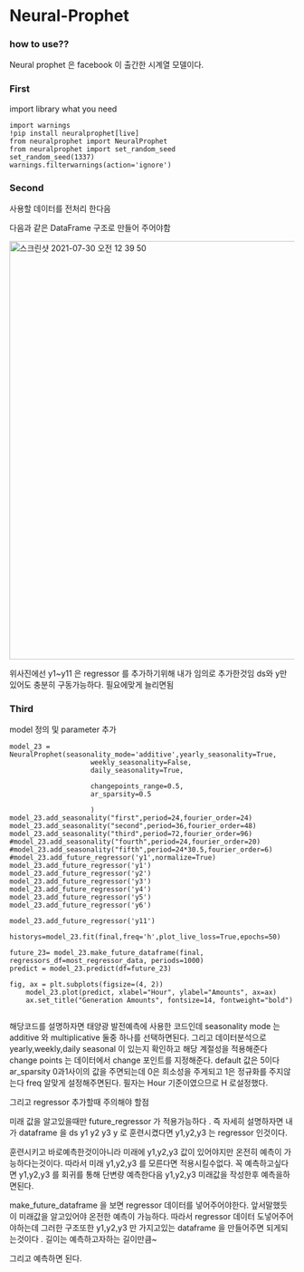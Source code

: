 
# Neural-Prophet
### how to use??

Neural prophet 은 facebook 이 출간한 시계열 모델이다. 


### First
import library what you need
```
import warnings
!pip install neuralprophet[live]
from neuralprophet import NeuralProphet
from neuralprophet import set_random_seed 
set_random_seed(1337)
warnings.filterwarnings(action='ignore') 
```

### Second
사용할 데이터를 전처리 한다음 

다음과 같은 DataFrame 구조로 만들어 주어야함 


<img width="739" alt="스크린샷 2021-07-30 오전 12 39 50" src="https://user-images.githubusercontent.com/76778082/127522465-0b3be516-8b8f-478b-b83d-94a3e25ccd04.png">


위사진에선 y1~y11 은 regressor 를 추가하기위해 내가 임의로 추가한것임 ds와 y만 있어도 충분히 구동가능하다. 필요에맞게 늘리면됨


### Third 

model 정의 및 parameter 추가


```
model_23 = NeuralProphet(seasonality_mode='additive',yearly_seasonality=True,
                    weekly_seasonality=False,
                    daily_seasonality=True,
                    
                    changepoints_range=0.5,
                    ar_sparsity=0.5
                        
                    )
model_23.add_seasonality("first",period=24,fourier_order=24) 
model_23.add_seasonality("second",period=36,fourier_order=48)
model_23.add_seasonality("third",period=72,fourier_order=96)
#model_23.add_seasonality("fourth",period=24,fourier_order=20)
#model_23.add_seasonality("fifth",period=24*30.5,fourier_order=6) 
#model_23.add_future_regressor('y1',normalize=True)
model_23.add_future_regressor('y1')
model_23.add_future_regressor('y2')
model_23.add_future_regressor('y3')
model_23.add_future_regressor('y4')
model_23.add_future_regressor('y5')
model_23.add_future_regressor('y6')

model_23.add_future_regressor('y11')

historys=model_23.fit(final,freq='h',plot_live_loss=True,epochs=50)

future_23= model_23.make_future_dataframe(final, regressors_df=most_regressor_data, periods=1000)
predict = model_23.predict(df=future_23)

fig, ax = plt.subplots(figsize=(4, 2))
    model_23.plot(predict, xlabel="Hour", ylabel="Amounts", ax=ax)
    ax.set_title("Generation Amounts", fontsize=14, fontweight="bold")


```

해당코드를 설명하자면 태양광 발전예측에 사용한 코드인데 
seasonality mode 는 additive 와 multiplicative 둘중 하나를 선택하면된다.
그리고 데이터분석으로 yearly,weekly,daily seasonal 이 있는지 확인하고 해당 계절성을 적용해준다
change points 는 데이터에서 change 포인트를 지정해준다. default 값은 5이다 
ar_sparsity 0과1사이의 값을 주면되는데 0은 희소성을 주게되고 1은 정규화를 주지않는다
freq 알맞게 설정해주면된다. 필자는 Hour 기준이였으므로 H 로설정했다.

그리고 regressor 추가할때 주의해야 할점

미래 값을 알고있을때만 future_regressor 가 적용가능하다 .
즉 자세히 설명하자면 내가 dataframe 을 ds y1 y2 y3 y 로 훈련시켰다면
y1,y2,y3 는 regressor 인것이다.

훈련시키고 바로예측한것이아니라 미래에 y1,y2,y3 값이 있어야지만 온전히 예측이 가능하다는것이다.
따라서 미래 y1,y2,y3 를 모른다면 적용시킬수없다.
꼭 예측하고싶다면 y1,y2,y3 를 회귀를 통해 단변량 예측한다음 y1,y2,y3  미래값을 작성한후 예측을하면된다.


make_future_dataframe 을 보면 regressor 데이터를 넣어주어야한다. 앞서말했듯이 미래값을 알고있어야 온전한 예측이 가능하다.
따라서 regressor 데이터 도넣어주어야하는데 그러한 구조또한 y1,y2,y3 만 가지고있는 dataframe 을 만들어주면 되게되는것이다 . 길이는 예측하고자하는 길이만큼~

그리고 예측하면 된다.

